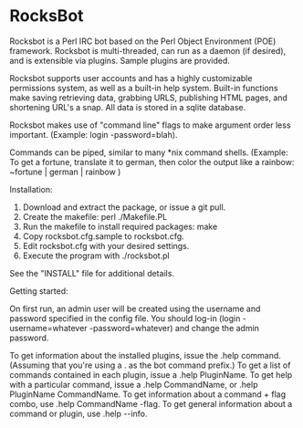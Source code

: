 RocksBot
========

Rocksbot is a Perl IRC bot based on the Perl Object Environment (POE) framework.  Rocksbot is multi-threaded, can run as a daemon (if desired), and is extensible via plugins.  Sample plugins are provided.

Rocksbot supports user accounts and has a highly customizable permissions system, as well as a built-in help system. Built-in functions make saving retrieving data, grabbing URLS, publishing HTML pages, and shortening URL's a snap.  All data is stored in a sqlite database.

Rocksbot makes use of "command line" flags to make argument order less important.  (Example:  login -password=blah).

Commands can be piped, similar to many *nix command shells.  (Example: To get a fortune, translate it to german, then color the output like a rainbow:  ~fortune | german | rainbow )

Installation:

1.  Download and extract the package, or issue a git pull.
2.  Create the makefile:  perl ./Makefile.PL
3.  Run the makefile to install required packages: make
4.  Copy rocksbot.cfg.sample to rocksbot.cfg. 
5.  Edit rocksbot.cfg with your desired settings.
6.  Execute the program with ./rocksbot.pl

See the "INSTALL" file for additional details.

Getting started:

On first run, an admin user will be created using the username and password specified in the config file.  You should log-in (login -username=whatever -password=whatever) and change the admin password.

To get information about the installed plugins, issue the .help command.  (Assuming that you're using a . as the bot command prefix.)  To get a list of commands contained in each plugin, issue a .help PluginName.  To get help with a particular command, issue a .help CommandName, or .help PluginName CommandName.  To get information about a command + flag combo, use .help CommandName -flag.  To get general information about a command or plugin, use .help --info.

